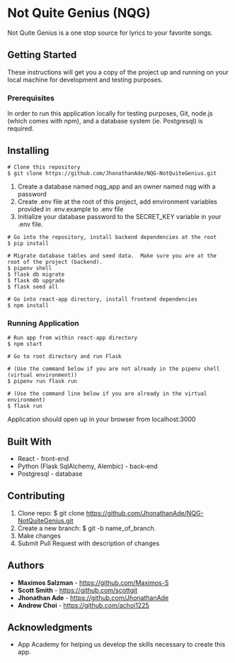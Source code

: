 # Not Quite Genius (NQG)

Not Quite Genius is a one stop source for lyrics to your favorite songs.  


## Getting Started

These instructions will get you a copy of the project up and running on your local machine for development and testing purposes. 

### Prerequisites

In order to run this application locally for testing purposes, Git, node.js (which comes with npm), and a database system (ie. Postgresql) is required. 


## Installing

```
# Clone this repository
$ git clone https://github.com/JhonathanAde/NQG-NotQuiteGenius.git
```
1. Create a database named nqg_app and an owner named nqg with a password
2. Create .env file at the root of this project, add environment variables provided in .env.example to .env file 
3. Initialize your database password to the SECRET_KEY variable in your .env file.

```
# Go into the repository, install backend dependencies at the root
$ pip install

# Migrate database tables and seed data.  Make sure you are at the root of the project (backend).
$ pipenv shell
$ flask db migrate
$ flask db upgrade
$ flask seed all

# Go into react-app directory, install frontend dependencies 
$ npm install

```

### Running Application

```
# Run app from within react-app directory
$ npm start

# Go to root directory and run Flask 

# (Use the command below if you are not already in the pipenv shell (virtual environment))
$ pipenv run flask run 

# (Use the command line below if you are already in the virtual environment)
$ flask run
```
Application should open up in your browser from localhost:3000


## Built With

* React - front-end
* Python (Flask SqlAlchemy, Alembic) - back-end
* Postgresql - database


## Contributing

1. Clone repo: $ git clone https://github.com/JhonathanAde/NQG-NotQuiteGenius.git
2. Create a new branch: $ git -b name_of_branch.
2. Make changes 
3. Submit Pull Request with description of changes


## Authors
* **Maximos Salzman** - https://github.com/Maximos-S
* **Scott Smith** - https://github.com/scottgit
* **Jhonathan Ade** - https://github.com/JhonathanAde
* **Andrew Choi** - https://github.com/achoi1225


## Acknowledgments

* App Academy for helping us develop the skills necessary to create this app.
